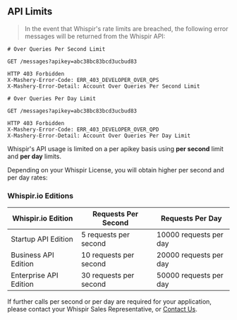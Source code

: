 ## API Limits

> In the event that Whispir's rate limits are breached, the following error messages will be returned from the Whispir API:

```shell
# Over Queries Per Second Limit 

GET /messages?apikey=abc38bc83bcd3ucbud83

HTTP 403 Forbidden
X-Mashery-Error-Code: ERR_403_DEVELOPER_OVER_QPS
X-Mashery-Error-Detail: Account Over Queries Per Second Limit

# Over Queries Per Day Limit

GET /messages?apikey=abc38bc83bcd3ucbud83

HTTP 403 Forbidden
X-Mashery-Error-Code: ERR_403_DEVELOPER_OVER_QPD
X-Mashery-Error-Detail: Account Over Queries Per Day Limit
```

Whispir's API usage is limited on a per apikey basis using **per second** limit and **per day** limits.

Depending on your Whispir License, you will obtain higher per second and per day rates:

### Whispir.io Editions

Whispir.io Edition | Requests Per Second | Requests Per Day
-------------- | -------------- | --------------
Startup API Edition | 5 requests per second | 10000 requests per day
Business API Edition | 10 requests per second | 20000 requests per day
Enterprise API Edition | 30 requests per second | 50000 requests per day

If further calls per second or per day are required for your application, please contact your Whispir Sales Representative, or [Contact Us](https://whispir.io/contact/).
